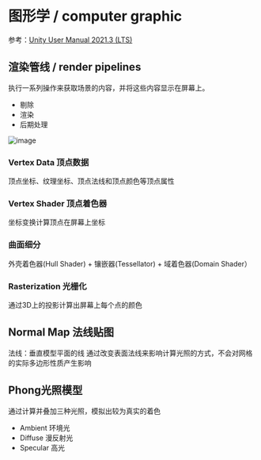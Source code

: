 # 图形学 / computer graphic

参考：[Unity User Manual 2021.3 (LTS)](https://docs.unity.cn/cn/current/Manual/UnityManual.html)

## 渲染管线 / render pipelines

执行一系列操作来获取场景的内容，并将这些内容显示在屏幕上。
- 剔除
- 渲染
- 后期处理

![image](https://user-images.githubusercontent.com/44579350/233566910-6f3f45ef-ed33-46bc-8480-d208ab541a5c.png)

### Vertex Data 顶点数据
顶点坐标、纹理坐标、顶点法线和顶点颜色等顶点属性

### Vertex Shader 顶点着色器
坐标变换计算顶点在屏幕上坐标

### 曲面细分
外壳着色器(Hull Shader) + 镶嵌器(Tessellator) + 域着色器(Domain Shader）

### Rasterization 光栅化
通过3D上的投影计算出屏幕上每个点的颜色

## Normal Map 法线贴图
法线：垂直模型平面的线
通过改变表面法线来影响计算光照的方式，不会对网格的实际多边形性质产生影响

## Phong光照模型
通过计算并叠加三种光照，模拟出较为真实的着色
- Ambient 环境光
- Diffuse 漫反射光
- Specular 高光
